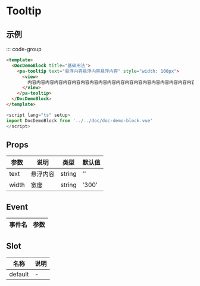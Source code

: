 # Tooltip

## 示例

<!--codes start-->

::: code-group

```html [template]
<template>
  <DocDemoBlock title="基础用法">
    <pa-tooltip text="悬浮内容悬浮内容悬浮内容" style="width: 100px">
      <view>
        内容内容内容内容内容内容内容内容内容内容内容内容内容内容内容内容内容内容内容内容内容内容内容内容内容
      </view>
    </pa-tooltip>
  </DocDemoBlock>
</template>
```
```ts [script]
<script lang="ts" setup>
import DocDemoBlock from '../../doc/doc-demo-block.vue'
</script>
```

<!--codes end-->

## Props

<!--props start-->

| 参数 | 说明 | 类型 | 默认值 |
| --- | ----- | --- | --- |
| text | 悬浮内容 | string |  '' |
| width | 宽度 | string |  '300' |

<!--props end-->

## Event

<!--event start-->

| 事件名 | 参数 |
| --- | --- |


<!--event end-->

## Slot

<!--slot start-->

| 名称 | 说明 |
| --- | --- |
| default | - |

<!--slot end-->


